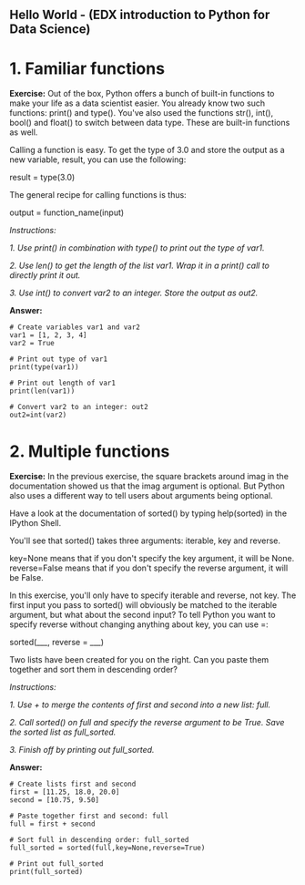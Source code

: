 ## Hello World - (EDX introduction to Python for Data Science)
# 1. Familiar functions
**Exercise:** 
Out of the box, Python offers a bunch of built-in functions to make your life as a data scientist easier. You already know two such functions: print() and type(). You've also used the functions str(), int(), bool() and float() to switch between data type. These are built-in functions as well.

Calling a function is easy. To get the type of 3.0 and store the output as a new variable, result, you can use the following:

result = type(3.0)

The general recipe for calling functions is thus:

output = function_name(input)

*Instructions:*

*1. Use print() in combination with type() to print out the type of var1.*

*2. Use len() to get the length of the list var1. Wrap it in a print() call to directly print it out.*

*3. Use int() to convert var2 to an integer. Store the output as out2.*

**Answer:**

```
# Create variables var1 and var2
var1 = [1, 2, 3, 4]
var2 = True

# Print out type of var1
print(type(var1))

# Print out length of var1
print(len(var1))

# Convert var2 to an integer: out2
out2=int(var2)
```

# 2. Multiple functions
**Exercise:** 
In the previous exercise, the square brackets around imag in the documentation showed us that the imag argument is optional. But Python also uses a different way to tell users about arguments being optional.

Have a look at the documentation of sorted() by typing help(sorted) in the IPython Shell.

You'll see that sorted() takes three arguments: iterable, key and reverse.

key=None means that if you don't specify the key argument, it will be None. reverse=False means that if you don't specify the reverse argument, it will be False.

In this exercise, you'll only have to specify iterable and reverse, not key. The first input you pass to sorted() will obviously be matched to the iterable argument, but what about the second input? To tell Python you want to specify reverse without changing anything about key, you can use =:

sorted(___, reverse = ___)
    
Two lists have been created for you on the right. Can you paste them together and sort them in descending order?

*Instructions:*

*1. Use + to merge the contents of first and second into a new list: full.*

*2. Call sorted() on full and specify the reverse argument to be True. Save the sorted list as full_sorted.*

*3. Finish off by printing out full_sorted.*

**Answer:**

```
# Create lists first and second
first = [11.25, 18.0, 20.0]
second = [10.75, 9.50]

# Paste together first and second: full
full = first + second

# Sort full in descending order: full_sorted
full_sorted = sorted(full,key=None,reverse=True)

# Print out full_sorted
print(full_sorted)
```
